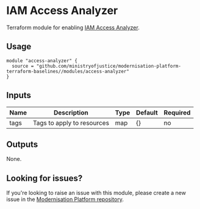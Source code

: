 # IAM Access Analyzer

Terraform module for enabling [IAM Access Analyzer](https://docs.aws.amazon.com/IAM/latest/UserGuide/what-is-access-analyzer.html).

## Usage

```
module "access-analyzer" {
  source = "github.com/ministryofjustice/modernisation-platform-terraform-baselines//modules/access-analyzer"
}
```

## Inputs
| Name | Description                | Type | Default | Required |
|------|----------------------------|------|---------|----------|
| tags | Tags to apply to resources | map  | {}      | no       |

## Outputs
None.

## Looking for issues?
If you're looking to raise an issue with this module, please create a new issue in the [Modernisation Platform repository](https://github.com/ministryofjustice/modernisation-platform/issues).
